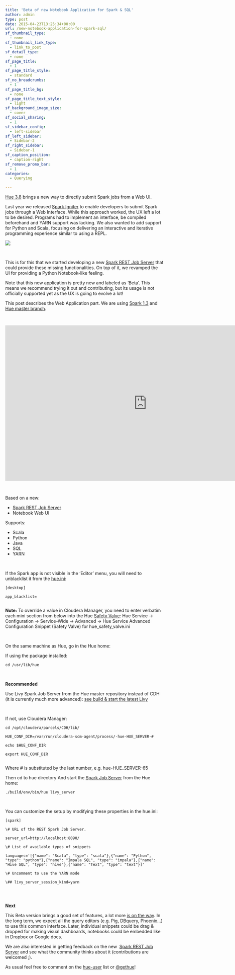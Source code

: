 ```yaml
---
title: 'Beta of new Notebook Application for Spark & SQL'
author: admin
type: post
date: 2015-04-23T13:25:34+00:00
url: /new-notebook-application-for-spark-sql/
sf_thumbnail_type:
  - none
sf_thumbnail_link_type:
  - link_to_post
sf_detail_type:
  - none
sf_page_title:
  - 1
sf_page_title_style:
  - standard
sf_no_breadcrumbs:
  - 1
sf_page_title_bg:
  - none
sf_page_title_text_style:
  - light
sf_background_image_size:
  - cover
sf_social_sharing:
  - 1
sf_sidebar_config:
  - left-sidebar
sf_left_sidebar:
  - Sidebar-2
sf_right_sidebar:
  - Sidebar-1
sf_caption_position:
  - caption-right
sf_remove_promo_bar:
  - 1
categories:
  - Querying

---
```

[Hue 3.8][1] brings a new way to directly submit Spark jobs from a Web UI.

Last year we released [Spark Igniter][2] to enable developers to submit Spark jobs through a Web Interface. While this approach worked, the UX left a lot to be desired. Programs had to implement an interface, be compiled beforehand and YARN support was lacking. We also wanted to add support for Python and Scala, focusing on delivering an interactive and iterative programming experience similar to using a REPL.

[<img src="https://cdn.gethue.com/uploads/2015/04/notebook-1-1024x572.png"  />][3]

&nbsp;

This is for this that we started developing a new [Spark REST Job Server][4] that could provide these missing functionalities. On top of it, we revamped the UI for providing a Python Notebook-like feeling.

Note that this new application is pretty new and labeled as ‘Beta’. This means we recommend trying it out and contributing, but its usage is not officially supported yet as the UX is going to evolve a lot!

This post describes the Web Application part. We are using [Spark 1.3][5] and [Hue master branch][6].

&nbsp;

<iframe src="http://player.vimeo.com/video/125792752" width="900" height="495" frameborder="0" webkitallowfullscreen mozallowfullscreen allowfullscreen></iframe>

&nbsp;

Based on a new:

  * [Spark REST Job Server][4]
  * Notebook Web UI

Supports:

  * Scala
  * Python
  * Java
  * SQL
  * YARN

&nbsp;

If the Spark app is not visible in the ‘Editor’ menu, you will need to unblacklist it from the [hue.ini][7]:

<pre><code class="bash">[desktop]

app_blacklist=

</code></pre>

**Note:** To override a value in Cloudera Manager, you need to enter verbatim each mini section from below into the Hue [Safety Valve][8]: Hue Service → Configuration → Service-Wide → Advanced → Hue Service Advanced Configuration Snippet (Safety Valve) for hue_safety_valve.ini

&nbsp;

On the same machine as Hue, go in the Hue home:

If using the package installed:

<pre><code class="bash">cd /usr/lib/hue</code></pre>

&nbsp;

**Recommended**

Use Livy Spark Job Server from the Hue master repository instead of CDH (it is currently much more advanced): [see build & start the latest Livy][4]

&nbsp;

If not, use Cloudera Manager:

<pre><code class="bash">cd /opt/cloudera/parcels/CDH/lib/

HUE_CONF_DIR=/var/run/cloudera-scm-agent/process/-hue-HUE_SERVER-#

echo $HUE_CONF_DIR

export HUE_CONF_DIR

</code></pre>

<div>
  Where # is substituted by the last number, e.g. hue-HUE_SERVER-65
</div>

Then cd to hue directory And start the [Spark Job Server][4] from the Hue home:

<pre><code class="bash">./build/env/bin/hue livy_server</code></pre>

&nbsp;

You can customize the setup by modifying these properties in the hue.ini:

<pre><code class="bash">[spark]

\# URL of the REST Spark Job Server.

server_url=http://localhost:8090/

\# List of available types of snippets

languages='[{"name": "Scala", "type": "scala"},{"name": "Python", "type": "python"},{"name": "Impala SQL", "type": "impala"},{"name": "Hive SQL", "type": "hive"},{"name": "Text", "type": "text"}]'

\# Uncomment to use the YARN mode

\## livy_server_session_kind=yarn

</code></pre>

&nbsp;

**Next**

This Beta version brings a good set of features, a lot more [is on the way][9]. In the long term, we expect all the query editors (e.g. Pig, DBquery, Phoenix...) to use this common interface. Later, individual snippets could be drag & dropped for making visual dashboards, notebooks could be embedded like in Dropbox or Google docs.

We are also interested in getting feedback on the new  [Spark REST Job Server][4] and see what the community thinks about it (contributions are welcomed ;).

As usual feel free to comment on the [hue-user][10] list or [@gethue][11]!

 [1]: https://gethue.com/hue-3-8-with-an-oozie-editor-revamp-better-performances-improved-spark-ui-is-out/
 [2]: https://gethue.com/a-new-spark-web-ui-spark-app/
 [3]: https://cdn.gethue.com/uploads/2015/04/notebook-1.png
 [4]: https://github.com/cloudera/hue/tree/master/apps/spark/java#welcome-to-livy-the-rest-spark-server
 [5]: https://spark.apache.org/releases/spark-release-1-3-0.html
 [6]: https://github.com/cloudera/hue
 [7]: https://gethue.com/how-to-configure-hue-in-your-hadoop-cluster/
 [8]: http://www.cloudera.com/content/cloudera/en/documentation/cloudera-manager/v5-1-x/Cloudera-Manager-Managing-Clusters/cm5mc_config_snippet.html
 [9]: https://issues.cloudera.org/browse/HUE-2637
 [10]: http://groups.google.com/a/cloudera.org/group/hue-user
 [11]: https://twitter.com/gethue
